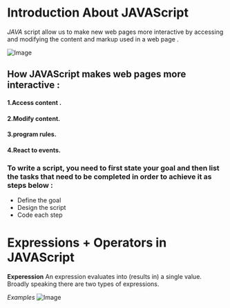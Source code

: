 # Introduction About **JAVAScript**

*JAVA* script allow us to make new web pages more interactive by accessing and modifying the content and markup used in a web page . 

![Image](https://www.edureka.co/blog/wp-content/uploads/2018/01/2-2.png)


## How JAVAScript makes web pages more interactive :
#### 1.Access content .
#### 2.Modify content. 
#### 3.program rules.
#### 4.React to events.

### To write a script, you need to first state your goal and then list the tasks that need to be completed in order to achieve it as steps below : 
* Define the goal 
* Design the script 
* Code each step

# Expressions + Operators in **JAVAScript**


**Experession** An expression evaluates into (results in) a single value. Broadly speaking
there are two types of expressions. 


*Examples* 
![Image](https://www.edureka.co/blog/wp-content/uploads/2018/01/2-2.png)